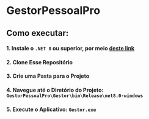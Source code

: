 # GestorPessoalPro

## Como executar:

#### **1. Instale o `.NET 8` ou superior, por meio [deste link](https://dotnet.microsoft.com/pt-br/download)**

#### **2. Clone Esse Repositório**

#### **3. Crie uma Pasta para o Projeto**

#### **4. Navegue até o Diretório do Projeto: `GestorPessoalPro\Gestor\bin\Release\net8.0-windows`**

#### **5. Execute o Aplicativo: `Gestor.exe`**
